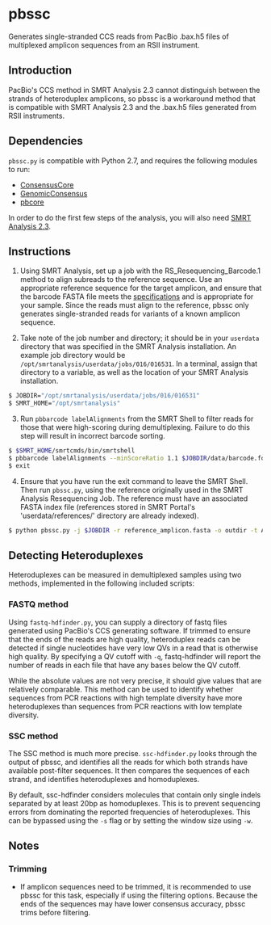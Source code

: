 # pbssc
Generates single-stranded CCS reads from PacBio .bax.h5 files of multiplexed amplicon sequences from an RSII instrument.

## Introduction
PacBio's CCS method in SMRT Analysis 2.3 cannot distinguish between the strands of heteroduplex amplicons, so pbssc is a workaround method that is compatible with SMRT Analysis 2.3 and the .bax.h5 files generated from RSII instruments. 

## Dependencies

`pbssc.py` is compatible with Python 2.7, and requires the following modules to run:
- [ConsensusCore](https://github.com/PacificBiosciences/ConsensusCore)
- [GenomicConsensus](https://github.com/PacificBiosciences/GenomicConsensus)
- [pbcore](https://github.com/PacificBiosciences/pbcore)

In order to do the first few steps of the analysis, you will also need [SMRT Analysis 2.3](http://www.pacb.com/support/software-downloads/).

## Instructions
1. Using SMRT Analysis, set up a job with the RS_Resequencing_Barcode.1 method to align subreads to the reference sequence. Use an appropriate reference sequence for the target amplicon, and ensure that the barcode FASTA file meets the [specifications](http://www.pacb.com/wp-content/uploads/2015/09/Shared-Protocol-PacBio-Barcodes-for-SMRT-Sequencing.pdf) and is appropriate for your sample. Since the reads must align to the reference, pbssc only generates single-stranded reads for variants of a known amplicon sequence.

2. Take note of the job number and directory; it should be in your `userdata` directory that was specified in the SMRT Analysis installation. An example job directory would be `/opt/smrtanalysis/userdata/jobs/016/016531`. In a terminal, assign that directory to a variable, as well as the location of your SMRT Analysis installation.
  ```sh
  $ JOBDIR="/opt/smrtanalysis/userdata/jobs/016/016531"
  $ SMRT_HOME="/opt/smrtanalysis"
  ```

3. Run `pbbarcode labelAlignments` from the SMRT Shell to filter reads for those that were high-scoring during demultiplexing. Failure to do this step will result in incorrect barcode sorting.
  ```sh
  $ $SMRT_HOME/smrtcmds/bin/smrtshell
  $ pbbarcode labelAlignments --minScoreRatio 1.1 $JOBDIR/data/barcode.fofn $JOBDIR/data/aligned_reads.cmp.h5
  $ exit
  ```

4. Ensure that you have run the exit command to leave the SMRT Shell. Then run `pbssc.py`, using the reference originally used in the SMRT Analysis Resequencing Job. The reference must have an associated FASTA index file (references stored in SMRT Portal's 'userdata/references/' directory are already indexed).
  ```sh
  $ python pbssc.py -j $JOBDIR -r reference_amplicon.fasta -o outdir -t ATCTTCGATCGA,TGTAACTGAAGA
  ```

## Detecting Heteroduplexes
Heteroduplexes can be measured in demultiplexed samples using two methods, implemented in the following included scripts:

### FASTQ method
Using `fastq-hdfinder.py`, you can supply a directory of fastq files generated using PacBio's CCS generating software. If trimmed to ensure that the ends of the reads are high quality, heteroduplex reads can be detected if single nucleotides have very low QVs in a read that is otherwise high quality. By specifying a QV cutoff with `-q`, fastq-hdfinder will report the number of reads in each file that have any bases below the QV cutoff. 

While the absolute values are not very precise, it should give values that are relatively comparable. This method can be used to identify whether sequences from PCR reactions with high template diversity have more heteroduplexes than sequences from PCR reactions with low template diversity.

### SSC method
The SSC method is much more precise. `ssc-hdfinder.py` looks through the output of pbssc, and identifies all the reads for which both strands have available post-filter sequences. It then compares the sequences of each strand, and identifies heteroduplexes and homoduplexes.

By default, ssc-hdfinder considers molecules that contain only single indels separated by at least 20bp as homoduplexes. This is to prevent sequencing errors from dominating the reported frequencies of heteroduplexes. This can be bypassed using the `-s` flag or by setting the window size using `-w`.

## Notes

### Trimming
- If amplicon sequences need to be trimmed, it is recommended to use pbssc for this task, especially if using the filtering options. Because the ends of the sequences may have lower consensus accuracy, pbssc trims before filtering.
